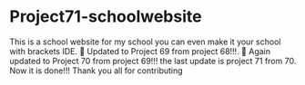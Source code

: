 # Project71-schoolwebsite
This is a school website for my school you can even make it your school with brackets IDE. 🤖 Updated to Project 69 from project 68!!!. 🤖 Again updated to Project 70 from project 69!!! the last update is project 71 from 70. Now it is done!!! Thank you all for contributing
